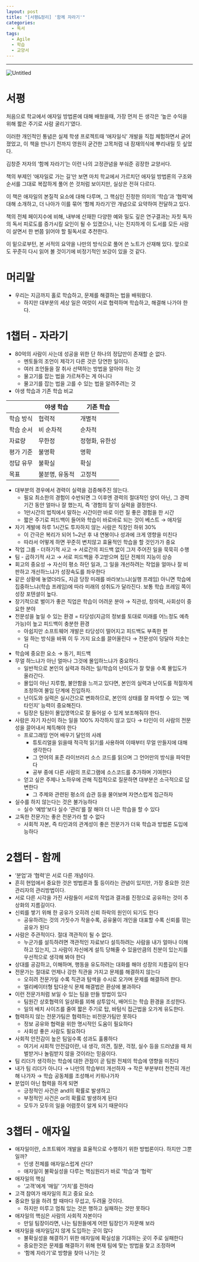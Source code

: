 ```yaml
---
layout: post
title: "[서평&정리] '함께 자라기'"
categories:
  - 독서
tags:
  - Agile
  - 학습
  - 교양서
---
```


---

![Untitled](/assets/img/together.jpg)

# 서평

처음으로 학교에서 애자일 방법론에 대해 배웠을때, 가장 먼저 든 생각은 ‘높은 수익을 위해 짧은 주기로 사람 굴리기’였다.

이러한 개인적인 통념은 실제 학생 프로젝트때 ‘애자일식’ 개발을 직접 체험하면서 굳어졌었고, 이 책을 만나기 전까지 영원히 굳건한 고목처럼 내 잠재의식에 뿌리내릴 듯 싶었다.

김창준 저자의 ‘함께 자라기’는 이런 나의 고정관념을 부숴준 굉장한 교양서다.

책의 부제인 ‘애자일로 가는 길’만 보면 마치 학교에서 가르치던 애자일 방법론의 구조와 순서를 그대로 복잡하게 풀어 쓴 것처럼 보이지만, 실상은 전혀 다르다.

이 책은 애자일의 본질적 요소에 대해 다루며, 그 핵심인 진정한 의미의 ‘학습’과 ‘협력’에 대해 소개하고, 더 나아가 이를 묶어 ‘함께 자라기’란 개념으로 요약하여 전달하고 있다.

책의 전체 페이지수에 비해, 내부에 산재한 다양한 예와 밀도 깊은 연구결과는 자칫 독자의 독서 피로도를 증가시킬 요인이 될 수 있겠으나, 나는 진지하게 이 도서를 모든 사람이 살면서 한 번쯤 읽어야 할 필독서로 추천한다.

이 밑으로부턴, 본 서적의 요약을 나만의 방식으로 풀어 쓴 노트가 산재해 있다. 앞으로도 꾸준히 다시 읽어 볼 것이기에 비정기적인 보강이 있을 것 같다.

# 머리말

- 우리는 지금까지 홀로 학습하고, 문제를 해결하는 법을 배워왔다.
    - 하지만 대부분의 세상 일은 여럿이 서로 협력하며 학습하고, 해결해 나가야 한다.

# 1챕터 - 자라기

- 80억의 사람이 사는데 성공을 위한 단 하나의 정답만이 존재할 순 없다.
    - 멘토들의 조언이 제각기 다른 것은 당연한 일이다.
    - 여러 조언들을 잘 취사 선택하는 방법을 알아야 하는 것
    - 물고기를 잡는 법을 가르쳐주는 게 아니다
    - 물고기를 잡는 법을 고를 수 있는 법을 알려주려는 것
- 야생 학습과 기존 학습 비교

|  | 야생 학습 | 기존 학습 |
| --- | --- | --- |
| 학습 방식 | 협력적 | 개별적 |
| 학습 순서 | 비 순차적 | 순차적 |
| 자료량 | 무한정 | 정형화, 유한성 |
| 평가 기준 | 불명확 | 명확 |
| 정답 유무 | 불확실 | 확실 |
| 목표 | 불분명, 유동적 | 고정적 |
- 대부분의 경우에서 경력이 실력을 검증해주진 않는다.
    - 필요 최소한의 경험이 수반되면 그 이후엔 경력의 절대적인 양이 아닌, 그 경력 기간 동안 얼마나 잘 했는지, 즉 ‘경험의 질’이 실력을 결정한다.
    - 1만시간의 법칙에서 말하는 시간이란 바로 이런 질 좋은 경험을 한 시간
    - 짧은 주기로 피드백이 들어와 학습이 바로바로 되는 것이 베스트 → 애자일
- 자기 계발에 하루 1시간도 투자하지 않는 사람은 직장인 하위 30%
    - 이 간극은 복리가 되어 1~2년 후 내 연봉이나 성과에 크게 영향을 미친다
    - 따라서 어떻게 하면 꾸준히 변치않고 효율적인 학습을 할 것인가가 중요
- 작업 그룹 - 더하기적 사고 → 서로간의 피드백 없이 그저 주어진 일을 묵묵히 수행
- 팀 - 곱하기적 사고 → 서로 피드백을 주고받으며 집단 전체의 지능이 상승
- 회고의 중요성 → 자신이 평소 하던 일과, 그 일을 개선하려는 작업을 얼마나 잘 비판하고 개선하느냐가 성장속도를 좌우한다
- 같은 상황에 놓였더라도, 지금 당장 미래를 바라보느냐(실행 프레임) 아니면 학습에 집중하느냐(학습 프레임)에 따라 미래의 성취도가 달라진다. 보통 학습 프레임 쪽이 성장 포텐셜이 높다.
- 장기적으로 벌이가 좋은 직업은 학습이 어려운 분야 → 직관성, 창의력, 사회성이 중요한 분야
- 전문성을 높일 수 있는 환경 = 타당성(지금의 정보를 토대로 미래를 어느정도 예측 가능)이 높고 피드백이 충분한 환경
    - 아쉽지만 소프트웨어 개발은 타당성이 떨어지고 피드백도 부족한 편
    - 일 하는 방식을 바꿔 이 두 가지 요소를 끌어올린다 → 전문성이 덩달아 치솟는다
- 학습에 중요한 요소 → 동기, 피드백
- 무얼 하느냐가 아닌 얼마나 그것에 몰입하느냐가 중요하다.
    - 일반적으로 본인의 실력과 하려는 일/학습의 난이도가 잘 맞을 수록 몰입도가 올라간다.
    - 몰입이 아닌 지루함, 불안함을 느끼고 있다면, 본인의 실력과 난이도를 적절하게 조정하여 몰입 단계에 진입하자.
    - 난이도와 실력은 실시간으로 변화하므로, 본인의 상태를 잘 파악할 수 있는 ‘메타인지’ 능력이 중요해진다.
    - 팀장은 팀원이 몰입영역으로 잘 들어설 수 있게 보조해줘야 한다.
- 사람은 자기 자신이 하는 일을 100% 자각하지 않고 있다 → 타인이 이 사람의 전문성을 끌어내서 체득해야 한다
    - 프로그래밍 언어 배우기 달인의 사례
        - 튜토리얼을 읽을때 적극적 읽기를 사용하여 이때부터 무얼 만들지에 대해 생각한다
        - 그 언어의 표준 라이브러리 소스 코드를 읽으며 그 언어만의 방식을 파악한다
        - 공부 중에 다른 사람의 프로그램에 소스코드를 추가하며 기여한다
    - 얻고 싶은 주제나 노하우에 관해 직접적으로 질문하면 대부분은 소극적으로 답변한다
        - 그 주제와 관련된 평소의 습관 등을 물어보며 자연스럽게 접근하자
- 실수를 하지 않는다는 것은 불가능하다
    - 실수 ‘예방’보다 실수 ‘관리’를 잘 해야 더 나은 학습을 할 수 있다
- 고독한 전문가는 좋은 전문가라 할 수 없다
    - 사회적 자본, 즉 타인과의 관계성이 좋은 전문가가 더욱 학습과 방법론 도입에 능하다

# 2챕터 - 함께

- ‘분업’과 ‘협력’은 서로 다른 개념이다.
- 흔히 현업에서 중요한 것은 방법론과 툴 등이라는 관념이 있지만, 가장 중요한 것은 관리자의 관리방법이다.
- 서로 다른 시각을 가진 사람들이 서로의 작업과 결과를 진정으로 공유하는 것이 추상화의 지름길이다.
- 신뢰를 쌓기 위해 한 공유가 오히려 신뢰 하락의 원인이 되기도 한다
    - 공유하려는 것의 가짓수가 작을수록, 공유물이 개인을 대표할 수록 신뢰를 깎는 공유가 된다
- 사람은 주관적이다. 절대 객관적이 될 수 없다.
    - 누군가를 설득하려면 객관적인 자료보다 설득하려는 사람을 내가 얼마나 이해하고 있는지, 그 사람이 자신에게 설득 당해줄 수 있을만큼의 친분이 있는지를 우선적으로 생각해 봐야 한다
- 상대를 공감하고, 이해하며, 행동을 유도하려는 대화를 해야 성장의 지름길이 된다
- 전문가는 절대로 언제나 강한 직관을 가지고 문제를 해결하지 않는다
    - 오히려 전문가일 수록 직관과 탐색을 수시로 오가며 문제를 해결하려 한다.
    - 엘리베이터형 탑다운식 문제 해결법은 환상에 불과하다
- 이런 전문가처럼 보일 수 있는 팀을 만들 방법이 있다
    - 팀원간 상호협력의 일상화를 꾀해 삼투압식, 배어드는 학습 환경을 조성한다.
    - 일의 배치 사이즈를 줄여 짧은 주기로 탑, 바텀식 접근법을 오가게 유도한다.
- 협력하지 않는 전문가팀은 협력하는 비전문가팀만 못하다
    - 정보 공유와 협력을 위한 명시적인 도움이 필요하다
    - 사회성 좋은 사람도 필요하다
- 사회적 안전감이 높은 팀일수록 성과도 훌륭하다
    - 여기서 사회적 안전감이란, 내 생각, 의견, 질문, 걱정, 실수 등을 드러냈을 때 처벌받거나 놀림받지 않을 것이라는 믿음이다.
- 팀 리더가 생각하는 학습에 대한 관점이 곧 팀원 전체의 학습에 영향을 미친다
- 내가 팀 리더가 아니다 → 나만의 학습부터 개선하자 → 작은 부분부터 천천히 개선해 나가자 → 학습 공동체를 조성해서 키워나가자
- 분업이 아닌 협력을 하게 되면
    - 긍정적인 사건은 and의 확률로 발생하고
    - 부정적인 사건은 or의 확률로 발생하게 된다
    - 모두가 모두의 일을 어렴풋이 알게 되기 때문이다

# 3챕터 - 애자일

- 애자일이란, 소프트웨어 개발을 효율적으로 수행하기 위한 방법론이다. 하지만 그뿐일까?
    - 인생 전체를 애자일스럽게 산다?
    - 애자일이 불확실성을 다루는 핵심원리가 바로 ‘학습’과 ‘협력’
- 애자일의 핵심
    - ‘고객’에게 ‘매일’ ‘가치’를 전하라
- 고객 참여가 애자일의 최고 중요 요소
- 중요한 일을 하려 할 때마다 무섭고, 두려울 것이다.
    - 하지만 미루고 멈춰 있는 것은 행하고 실패하는 것만 못하다
- 애자일의 핵심은 사람의 사회적 자본이다
    - 만일 팀장이라면, 나는 팀원들에게 어떤 팀장인가 자문해 보라
- 애자일을 애자일답지 않게 도입하는 곳이 많다
    - 불확실성을 해결하기 위한 애자일에 확실성을 기대하는 곳이 주로 실패한다
    - 중요한것은 문제를 해결하기 위해 현재 팀에 맞는 방법을 찾고 조정하며
    - ‘함께 자라기’로 방향을 찾아 나가는 것
